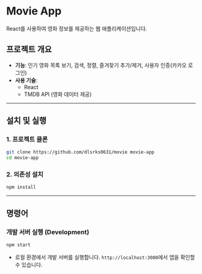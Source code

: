 # Movie App

React를 사용하여 영화 정보를 제공하는 웹 애플리케이션입니다.

## 프로젝트 개요

- **기능**: 인기 영화 목록 보기, 검색, 정렬, 즐겨찾기 추가/제거, 사용자 인증(카카오 로그인)
- **사용 기술**:
  - React
  - TMDB API (영화 데이터 제공)

---

## 설치 및 실행

### 1. 프로젝트 클론

```bash
git clone https://github.com/dlsrks0631/movie movie-app
cd movie-app
```

### 2. 의존성 설치

```bash
npm install
```

---

## 명령어

### 개발 서버 실행 (Development)

```bash
npm start
```

- 로컬 환경에서 개발 서버를 실행합니다. `http://localhost:3000`에서 앱을 확인할 수 있습니다.
